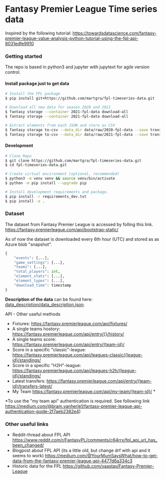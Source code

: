 # Fantasy Premier League Time series data

Inspired by the following tutorial:
https://towardsdatascience.com/fantasy-premier-league-value-analysis-python-tutorial-using-the-fpl-api-8031edfe9910


### **Getting started**

The repo is based in python3 and jupyter with jupytext for agile version control.

#### **Install package just to get data**

```bash
# Install the FPL package
$ pip install git+https://github.com/martgra/fpl-timeseries-data.git

# Download all new data for season 2020 and 2021
$ fantasy storage --container 2021-fpl-data download-all
$ fantasy storage --container 2021-fpl-data download-all

# Extract elements from each JSON and store as CSV 
$ fantasy storage to-csv --data_dir data/raw/2020-fpl-data --save transformed_2020.csv
$ fantasy storage to-csv --data_dir data/raw/2021-fpl-data --save transformed_2021.csv
```

#### **Development**
```bash
# Clone Repo
$ git clone https://github.com/martgra/fpl-timeseries-data.git
$ cd fpl-timeseries-data.git

# Create virtual environment (optional, recommended)
$ python3 -m venv venv && source venv/bin/activate
$ python -m pip install --upgrade pip

# Install development requirements and package. 
$ pip install -r requirements_dev.txt
$ pip install -e .
```

### Dataset

The dataset from Fantasy Premier League is accessed by folling this link.
https://fantasy.premierleague.com/api/bootstrap-static/

As of now the dataset is downloaded every 6th hour (UTC) and stored as as Azure blob "snapshot".

```python
{
    "events": [...],
    "game_settings": {...}, 
    "teams": [...], 
    "total_players": int,
    "element_stats": [...],
    "element_types": [...],
    "download_time": timestamp
}
```
**Description of the data** can be found here: [data_description/data_description.json](data_description/data_description.json).


API - Other useful methods

- Fixtures: https://fantasy.premierleague.com/api/fixtures/
- A single teams hostory: https://fantasy.premierleague.com/api/entry/{}/history/
- A single teams score: https://fantasy.premierleague.com/api/entry/{team-id}/
- Score in a specific "classic"-league: https://fantasy.premierleague.com/api/leagues-classic/{league-id}/standings/
- Score in a specific "H2H"-league: https://fantasy.premierleague.com/api/leagues-h2h/{league-id}/standings/
- Latest transfers: https://fantasy.premierleague.com/api/entry/{team-id}/transfers-latest/
- My Team https://fantasy.premierleague.com/api/my-team/{team-id}/ \*

\*To use the "my team api" authentication is required. See following link
https://medium.com/@bram.vanherle1/fantasy-premier-league-api-authentication-guide-2f7aeb2382e4)

### Other useful links

- Reddit-thread about FPL API
  https://www.reddit.com/r/FantasyPL/comments/c64rrx/fpl_api_url_has_been_changed/
- Blogpost about FPL API (its a little old, but change drf with api and it seems to work)
  https://medium.com/@YourMumSaysWhat/how-to-get-data-from-the-fantasy-premier-league-api-4477d6a334c3
- Historic data for the FPL
  https://github.com/vaastav/Fantasy-Premier-League
